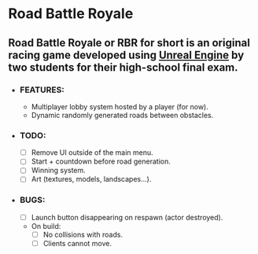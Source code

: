 # Road Battle Royale

## Road Battle Royale or RBR for short is an original racing game developed using [Unreal Engine](https://www.unrealengine.com/en-US/what-is-unreal-engine-4) by two students for their high-school final exam.

- ### FEATURES:
  - Multiplayer lobby system hosted by a player (for now).
  - Dynamic randomly generated roads between obstacles.

- ### TODO:
  - [ ] Remove UI outside of the main menu.
  - [ ] Start + countdown before road generation.
  - [ ] Winning system.
  - [ ] Art (textures, models, landscapes...).
  
- ### BUGS:
  - [ ] Launch button disappearing on respawn (actor destroyed).
  - On build:
    - [ ] No collisions with roads.
    - [ ] Clients cannot move.
